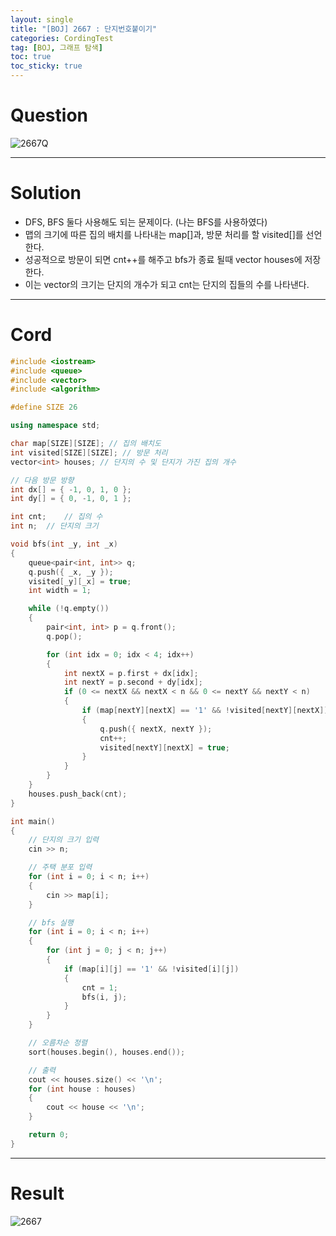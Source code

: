 ```yaml
---
layout: single
title: "[BOJ] 2667 : 단지번호붙이기"
categories: CordingTest
tag: [BOJ, 그래프 탐색]
toc: true
toc_sticky: true
---
```


# Question
![2667Q](https://user-images.githubusercontent.com/97664446/175282536-0b7aef20-0a82-4091-89cc-cdfd45dbc4b7.PNG)

***

# Solution
- DFS, BFS 둘다 사용해도 되는 문제이다. (나는 BFS를 사용하였다)
- 맵의 크기에 따른 집의 배치를 나타내는 map[]과, 방문 처리를 할 visited[]를 선언한다. 
- 성공적으로 방문이 되면 cnt++를 해주고 bfs가 종료 될때 vector houses에 저장한다.
- 이는 vector의 크기는 단지의 개수가 되고 cnt는 단지의 집들의 수를 나타낸다.


***

# Cord
```c++
#include <iostream>
#include <queue>
#include <vector>
#include <algorithm>

#define SIZE 26

using namespace std;

char map[SIZE][SIZE]; // 집의 배치도
int visited[SIZE][SIZE]; // 방문 처리
vector<int> houses; // 단지의 수 및 단지가 가진 집의 개수

// 다음 방문 방향
int dx[] = { -1, 0, 1, 0 };
int dy[] = { 0, -1, 0, 1 };

int cnt;	// 집의 수
int n;	// 단지의 크기

void bfs(int _y, int _x)
{
	queue<pair<int, int>> q;
	q.push({ _x, _y });
	visited[_y][_x] = true;
	int width = 1;

	while (!q.empty())
	{
		pair<int, int> p = q.front();
		q.pop();

		for (int idx = 0; idx < 4; idx++)
		{
			int nextX = p.first + dx[idx];
			int nextY = p.second + dy[idx];
			if (0 <= nextX && nextX < n && 0 <= nextY && nextY < n)
			{
				if (map[nextY][nextX] == '1' && !visited[nextY][nextX])
				{
					q.push({ nextX, nextY });
					cnt++;
					visited[nextY][nextX] = true;
				}
			}
		}
	}
	houses.push_back(cnt);
}

int main()
{
	// 단지의 크기 입력
	cin >> n;

	// 주택 분포 입력
	for (int i = 0; i < n; i++)
	{
		cin >> map[i];
	}

	// bfs 실행
	for (int i = 0; i < n; i++)
	{
		for (int j = 0; j < n; j++)
		{
			if (map[i][j] == '1' && !visited[i][j])
			{
				cnt = 1;
				bfs(i, j);
			}
		}
	}

	// 오름차순 정렬
	sort(houses.begin(), houses.end());

	// 출력
	cout << houses.size() << '\n';
	for (int house : houses)
	{
		cout << house << '\n';
	}

	return 0;
}
```

***

# Result
![2667](https://user-images.githubusercontent.com/97664446/175282540-9a5be2f7-5226-433a-b1ce-4a544c8b5f5a.PNG)